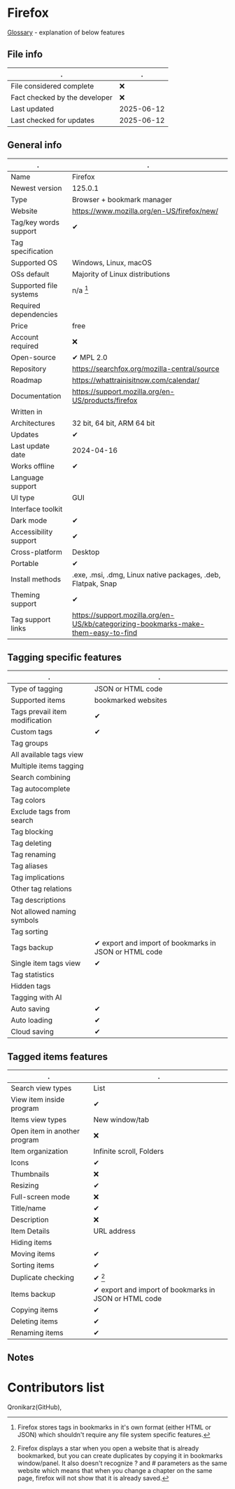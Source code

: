 # Firefox
[Glossary](glossary.md) - explanation of below features

## File info
. | . |
---|---
File considered complete | ❌
Fact checked by the developer | ❌
Last updated | 2025-06-12
Last checked for updates | 2025-06-12

## General info
. | . |
---|---
Name | Firefox
Newest version | 125.0.1
Type | Browser + bookmark manager
Website | https://www.mozilla.org/en-US/firefox/new/
Tag/key words support | ✔
Tag specification | 
Supported OS | Windows, Linux, macOS
OSs default | Majority of Linux distributions
Supported file systems | n/a [^1]
Required dependencies | 
Price | free
Account required | ❌
Open-source | ✔ MPL 2.0
Repository | https://searchfox.org/mozilla-central/source
Roadmap | https://whattrainisitnow.com/calendar/
Documentation | https://support.mozilla.org/en-US/products/firefox
Written in | 
Architectures | 32 bit, 64 bit, ARM 64 bit
Updates | ✔
Last update date | 2024-04-16
Works offline | ✔
Language support | 
UI type | GUI
Interface toolkit | 
Dark mode | ✔
Accessibility support | ✔
Cross-platform | Desktop
Portable | ✔
Install methods | .exe, .msi, .dmg, Linux native packages, .deb, Flatpak, Snap
Theming support | ✔
Tag support links | https://support.mozilla.org/en-US/kb/categorizing-bookmarks-make-them-easy-to-find

## Tagging specific features
. | . |
---|---
Type of tagging | JSON or HTML code
Supported items | bookmarked websites
Tags prevail item modification | ✔
Custom tags | ✔
Tag groups | 
All available tags view | 
Multiple items tagging | 
Search combining | 
Tag autocomplete | 
Tag colors | 
Exclude tags from search | 
Tag blocking | 
Tag deleting | 
Tag renaming | 
Tag aliases | 
Tag implications | 
Other tag relations | 
Tag descriptions | 
Not allowed naming symbols | 
Tag sorting | 
Tags backup | ✔ export and import of bookmarks in JSON or HTML code
Single item tags view | ✔
Tag statistics | 
Hidden tags | 
Tagging with AI | 
Auto saving | ✔
Auto loading | ✔
Cloud saving | ✔

## Tagged items features
. | . |
---|---
Search view types | List
View item inside program | ✔
Items view types | New window/tab
Open item in another program | ❌
Item organization | Infinite scroll, Folders
Icons | ✔
Thumbnails | ❌
Resizing | ✔
Full-screen mode | ❌
Title/name | ✔
Description | ❌
Item Details | URL address
Hiding items | 
Moving items | ✔
Sorting items | ✔
Duplicate checking | ✔ [^2]
Items backup | ✔ export and import of bookmarks in JSON or HTML code
Copying items | ✔
Deleting items | ✔
Renaming items | ✔

## Notes


# Contributors list
Qronikarz(GitHub), 

[^1]: Firefox stores tags in bookmarks in it's own format (either HTML or JSON) which shouldn't require any file system specific features.
[^2]: Firefox displays a star when you open a website that is already bookmarked, but you can create duplicates by copying it in bookmarks window/panel. It also doesn't recognize ? and # parameters as the same website which means that when you change a chapter on the same page, firefox will not show that it is already saved.
